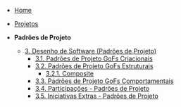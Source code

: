 <!-- docs/_sidebar.md -->

- [Home](/docs)
- [Projetos](/docs/Projetos/Projetos.md)

- **Padrões de Projeto**
  - [3. Desenho de Software (Padrões de Projeto)](./PadroesDeProjeto/3.PadroesDeProjeto.md)
    - [3.1. Padrões de Projeto GoFs Criacionais](./PadroesDeProjeto/3.1.GoFsCriacionais.md)
    - [3.2. Padrões de Projeto GoFs Estruturais](./PadroesDeProjeto/3.2.GoFsEstruturais.md)
      - [3.2.1. Composite](./PadroesDeProjeto/GoFsEstruturais/composite.md)
    - [3.3. Padrões de Projeto GoFs Comportamentais](/docs/PadroesDeProjeto/3.3.GoFsComportamentais.md)
    - [3.4. Participações - Padrões de Projeto](/docs/PadroesDeProjeto/3.4.ParticipacoesPadroes.md)
    - [3.5. Iniciativas Extras - Padrões de Projeto](/docs/PadroesDeProjeto/3.5.IniciativasExtras.md)
      
